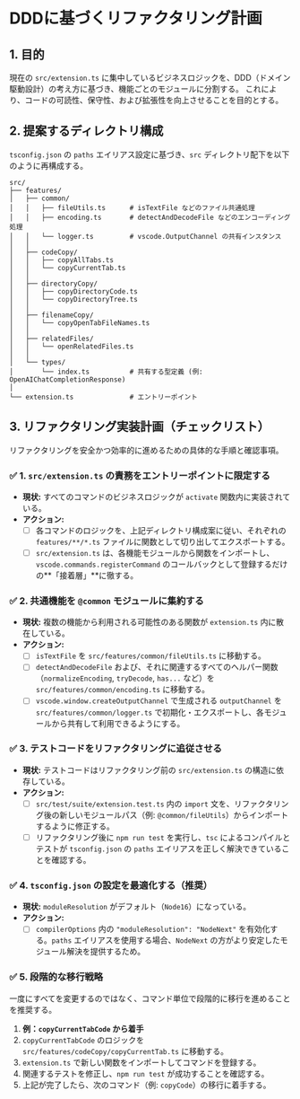# DDDに基づくリファクタリング計画

## 1. 目的

現在の `src/extension.ts` に集中しているビジネスロジックを、DDD（ドメイン駆動設計）の考え方に基づき、機能ごとのモジュールに分割する。
これにより、コードの可読性、保守性、および拡張性を向上させることを目的とする。

## 2. 提案するディレクトリ構成

`tsconfig.json` の `paths` エイリアス設定に基づき、`src` ディレクトリ配下を以下のように再構成する。

```text
src/
├── features/
│   ├── common/
│   │   ├── fileUtils.ts      # isTextFile などのファイル共通処理
│   │   ├── encoding.ts       # detectAndDecodeFile などのエンコーディング処理
│   │   └── logger.ts         # vscode.OutputChannel の共有インスタンス
│   │
│   ├── codeCopy/
│   │   ├── copyAllTabs.ts
│   │   └── copyCurrentTab.ts
│   │
│   ├── directoryCopy/
│   │   ├── copyDirectoryCode.ts
│   │   └── copyDirectoryTree.ts
│   │
│   ├── filenameCopy/
│   │   └── copyOpenTabFileNames.ts
│   │
│   ├── relatedFiles/
│   │   └── openRelatedFiles.ts
│   │
│   └── types/
│       └── index.ts          # 共有する型定義 (例: OpenAIChatCompletionResponse)
│
└── extension.ts              # エントリーポイント
```

## 3. リファクタリング実装計画（チェックリスト）

リファクタリングを安全かつ効率的に進めるための具体的な手順と確認事項。

### ✅ 1. `src/extension.ts` の責務をエントリーポイントに限定する

- **現状:** すべてのコマンドのビジネスロジックが `activate` 関数内に実装されている。
- **アクション:**
  - [ ] 各コマンドのロジックを、上記ディレクトリ構成案に従い、それぞれの `features/**/*.ts` ファイルに関数として切り出してエクスポートする。
  - [ ] `src/extension.ts` は、各機能モジュールから関数をインポートし、`vscode.commands.registerCommand` のコールバックとして登録するだけの**「接着層」**に徹する。

### ✅ 2. 共通機能を `@common` モジュールに集約する

- **現状:** 複数の機能から利用される可能性のある関数が `extension.ts` 内に散在している。
- **アクション:**
  - [ ] `isTextFile` を `src/features/common/fileUtils.ts` に移動する。
  - [ ] `detectAndDecodeFile` および、それに関連するすべてのヘルパー関数（`normalizeEncoding`, `tryDecode`, `has...` など）を `src/features/common/encoding.ts` に移動する。
  - [ ] `vscode.window.createOutputChannel` で生成される `outputChannel` を `src/features/common/logger.ts` で初期化・エクスポートし、各モジュールから共有して利用できるようにする。

### ✅ 3. テストコードをリファクタリングに追従させる

- **現状:** テストコードはリファクタリング前の `src/extension.ts` の構造に依存している。
- **アクション:**
  - [ ] `src/test/suite/extension.test.ts` 内の `import` 文を、リファクタリング後の新しいモジュールパス（例: `@common/fileUtils`）からインポートするように修正する。
  - [ ] リファクタリング後に `npm run test` を実行し、`tsc` によるコンパイルとテストが `tsconfig.json` の `paths` エイリアスを正しく解決できていることを確認する。

### ✅ 4. `tsconfig.json` の設定を最適化する（推奨）

- **現状:** `moduleResolution` がデフォルト（`Node16`）になっている。
- **アクション:**
  - [ ] `compilerOptions` 内の `"moduleResolution": "NodeNext"` を有効化する。`paths` エイリアスを使用する場合、`NodeNext` の方がより安定したモジュール解決を提供するため。

### ✅ 5. 段階的な移行戦略

一度にすべてを変更するのではなく、コマンド単位で段階的に移行を進めることを推奨する。

1. **例：`copyCurrentTabCode` から着手**
2. `copyCurrentTabCode` のロジックを `src/features/codeCopy/copyCurrentTab.ts` に移動する。
3. `extension.ts` で新しい関数をインポートしてコマンドを登録する。
4. 関連するテストを修正し、`npm run test` が成功することを確認する。
5. 上記が完了したら、次のコマンド（例: `copyCode`）の移行に着手する。
